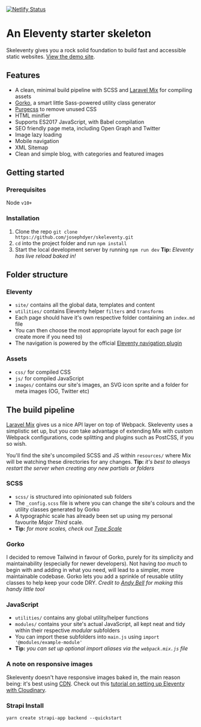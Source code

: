 [![Netlify Status](https://api.netlify.com/api/v1/badges/f4455669-0ce8-40ea-8ff5-5c31f0aadfa5/deploy-status)](https://app.netlify.com/sites/skeleventy/deploys)

# An Eleventy starter skeleton

Skeleventy gives you a rock solid foundation to build fast and accessible static websites. [View the demo site](http://skeleventy.netlify.app/).

## Features

-   A clean, minimal build pipeline with SCSS and [Laravel Mix](https://laravel-mix.com/docs/5.0/basic-example) for compiling assets
-   [Gorko](https://github.com/hankchizljaw/gorko), a smart little Sass-powered utility class generator
-   [Purgecss](https://purgecss.com/) to remove unused CSS
-   HTML minifier
-   Supports ES2017 JavaScript, with Babel compilation
-   SEO friendly page meta, including Open Graph and Twitter
-   Image lazy loading
-   Mobile navigation
-   XML Sitemap
-   Clean and simple blog, with categories and featured images

## Getting started

### Prerequisites

Node `v10+`

### Installation

1. Clone the repo `git clone https://github.com/josephdyer/skeleventy.git`
2. `cd` into the project folder and run `npm install`
3. Start the local development server by running `npm run dev` **Tip:** _Eleventy has live reload baked in!_

## Folder structure

### Eleventy

-   `site/` contains all the global data, templates and content
-   `utilities/` contains Eleventy helper `filters` and `transforms`
-   Each page should have it's own respective folder containing an `index.md` file
-   You can then choose the most appropriate layout for each page (or create more if you need to)
-   The navigation is powered by the official [Eleventy navigation plugin](https://www.11ty.dev/docs/plugins/navigation/)

### Assets

-   `css/` for compiled CSS
-   `js/` for compiled JavaScript
-   `images/` contains our site's images, an SVG icon sprite and a folder for meta images (OG, Twitter etc)

## The build pipeline

[Laravel Mix](https://laravel-mix.com/docs/5.0/basic-example) gives us a nice API layer on top of Webpack. Skeleventy uses a simplistic set up, but you _can_ take advantage of extending Mix with custom Webpack configurations, code splitting and plugins such as PostCSS, if you so wish.

You'll find the site's uncompiled SCSS and JS within `resources/` where Mix will be watching these directories for any changes. **Tip:** _it's best to always restart the server when creating any new partials or folders_

### SCSS

-   `scss/` is structured into opinionated sub folders
-   The `_config.scss` file is where you can change the site's colours and the utility classes generated by Gorko
-   A typographic scale has already been set up using my personal favourite _Major Third_ scale.
-   **Tip:** _for more scales, check out [Type Scale](https://type-scale.com/)_

### Gorko

I decided to remove Tailwind in favour of Gorko, purely for its simplicity and maintainability (especially for newer developers). Not having _too much_ to begin with and adding in what you need, will lead to a simpler, more maintainable codebase. Gorko lets you add a sprinkle of reusable utility classes to help keep your code DRY. _Credit to [Andy Bell](https://piccalil.li/) for making this handy little tool_

### JavaScript

-   `utilities/` contains any global utility/helper functions
-   `modules/` contains your site's actual JavaScript, all kept neat and tidy within their respective _modular_ subfolders
-   You can import these subfolders into `main.js` using `import '@modules/example-module'`
-   **Tip:** _you can set up optional import aliases via the `webpack.mix.js` file_

### A note on responsive images

Skeleventy doesn't have responsive images baked in, the main reason being: it's best using [CDN](https://cloudinary.com/invites/lpov9zyyucivvxsnalc5/zsykhj88yzvi0i8kugfs). Check out this [tutorial on setting up Eleventy with Cloudinary](https://sia.codes/posts/eleventy-and-cloudinary-images/).

### Strapi Install

`yarn create strapi-app backend --quickstart`
